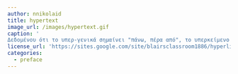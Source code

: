 ```yaml
---
author: nnikolaid
title: hypertext
image_url: /images/hypertext.gif
caption: '
Δεδομένου ότι το υπερ-γενικά σημαίνει "πάνω, πέρα από", το υπερκείμενο είναι κάτι που ξεπερνά τους περιορισμούς του απλού κειμένου. Έτσι, σε αντίθεση με το κείμενο σε ένα βιβλίο, το hypertext σας επιτρέπει, κάνοντας κλικ με ένα ποντίκι, να έχετε άμεση πρόσβαση σε κείμενο σε ένα εκατομμύριο διαφορετικών ηλεκτρονικών πηγών. Το υπερκειμένο είναι τόσο οικείο που οι περισσότεροι χρήστες ηλεκτρονικών υπολογιστών ίσως δεν γνωρίζουν ούτε τη λέξη, που δημιουργήθηκε από τον Ted Nelson στις αρχές της δεκαετίας του 1960. Χρειάστηκαν μερικά ακόμη χρόνια για να δημιουργηθεί πραγματικά το hypertext από τον Douglas Engelbart και στη συνέχεια αρκετά ακόμα χρόνια πριν από την εισαγωγή του World Wide Web το 1991.'
license_url: 'https://sites.google.com/site/blairsclassroom1886/hyperlinks-vs-hypertext'
categories:
  - preface
---
```

